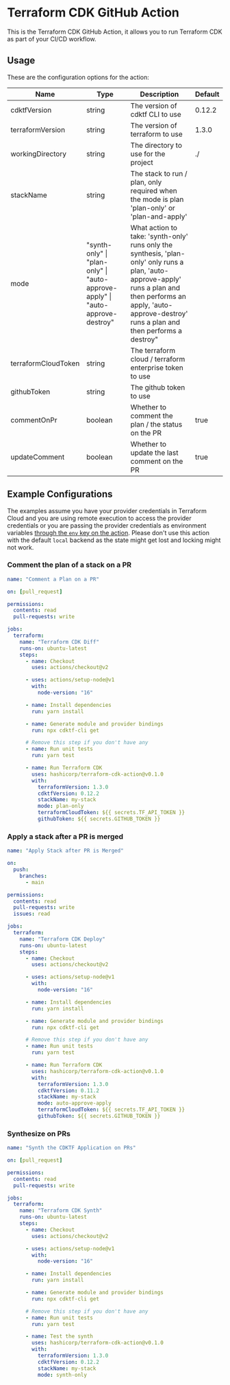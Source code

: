 # Terraform CDK GitHub Action

This is the Terraform CDK GitHub Action, it allows you to run Terraform CDK as part of your CI/CD workflow.

## Usage

These are the configuration options for the action:

| **Name**            | **Type**                                                                      | **Description**                                                                                                                                                                                                       | **Default** |
| ------------------- | ----------------------------------------------------------------------------- | --------------------------------------------------------------------------------------------------------------------------------------------------------------------------------------------------------------------- | ----------- |
| cdktfVersion        | string                                                                        | The version of cdktf CLI to use                                                                                                                                                                                       | 0.12.2      |
| terraformVersion    | string                                                                        | The version of terraform to use                                                                                                                                                                                       | 1.3.0       |
| workingDirectory    | string                                                                        | The directory to use for the project                                                                                                                                                                                  | ./          |
| stackName           | string                                                                        | The stack to run / plan, only required when the mode is plan 'plan-only' or 'plan-and-apply'                                                                                                                          | <optional>  |
| mode                | "synth-only" \| "plan-only" \| "auto-approve-apply" \| "auto-approve-destroy" | What action to take: 'synth-only' runs only the synthesis, 'plan-only' only runs a plan, 'auto-approve-apply' runs a plan and then performs an apply, 'auto-approve-destroy' runs a plan and then performs a destroy" | <required>  |
| terraformCloudToken | string                                                                        | The terraform cloud / terraform enterprise token to use                                                                                                                                                               | <optional>  |
| githubToken         | string                                                                        | The github token to use                                                                                                                                                                                               | <optional>  |
| commentOnPr         | boolean                                                                       | Whether to comment the plan / the status on the PR                                                                                                                                                                    | true        |
| updateComment       | boolean                                                                       | Whether to update the last comment on the PR                                                                                                                                                                    | true        |

## Example Configurations

The examples assume you have your provider credentials in Terraform Cloud and you are using remote execution to access the provider credentials or you are passing the provider credentials as environment variables [through the `env` key on the action](https://github.com/Azure/actions-workflow-samples/blob/master/assets/create-secrets-for-GitHub-workflows.md#consume-secrets-in-your-workflow). Please don't use this action with the default `local` backend as the state might get lost and locking might not work.

### Comment the plan of a stack on a PR

```yml
name: "Comment a Plan on a PR"

on: [pull_request]

permissions:
  contents: read
  pull-requests: write

jobs:
  terraform:
    name: "Terraform CDK Diff"
    runs-on: ubuntu-latest
    steps:
      - name: Checkout
        uses: actions/checkout@v2

      - uses: actions/setup-node@v1
        with:
          node-version: "16"

      - name: Install dependencies
        run: yarn install

      - name: Generate module and provider bindings
        run: npx cdktf-cli get

      # Remove this step if you don't have any
      - name: Run unit tests
        run: yarn test

      - name: Run Terraform CDK
        uses: hashicorp/terraform-cdk-action@v0.1.0
        with:
          terraformVersion: 1.3.0
          cdktfVersion: 0.12.2
          stackName: my-stack
          mode: plan-only
          terraformCloudToken: ${{ secrets.TF_API_TOKEN }}
          githubToken: ${{ secrets.GITHUB_TOKEN }}
```

### Apply a stack after a PR is merged

```yml
name: "Apply Stack after PR is Merged"

on:
  push:
    branches:
      - main

permissions:
  contents: read
  pull-requests: write
  issues: read

jobs:
  terraform:
    name: "Terraform CDK Deploy"
    runs-on: ubuntu-latest
    steps:
      - name: Checkout
        uses: actions/checkout@v2

      - uses: actions/setup-node@v1
        with:
          node-version: "16"

      - name: Install dependencies
        run: yarn install

      - name: Generate module and provider bindings
        run: npx cdktf-cli get

      # Remove this step if you don't have any
      - name: Run unit tests
        run: yarn test

      - name: Run Terraform CDK
        uses: hashicorp/terraform-cdk-action@v0.1.0
        with:
          terraformVersion: 1.3.0
          cdktfVersion: 0.11.2
          stackName: my-stack
          mode: auto-approve-apply
          terraformCloudToken: ${{ secrets.TF_API_TOKEN }}
          githubToken: ${{ secrets.GITHUB_TOKEN }}
```

### Synthesize on PRs

```yml
name: "Synth the CDKTF Application on PRs"

on: [pull_request]

permissions:
  contents: read
  pull-requests: write

jobs:
  terraform:
    name: "Terraform CDK Synth"
    runs-on: ubuntu-latest
    steps:
      - name: Checkout
        uses: actions/checkout@v2

      - uses: actions/setup-node@v1
        with:
          node-version: "16"

      - name: Install dependencies
        run: yarn install

      - name: Generate module and provider bindings
        run: npx cdktf-cli get

      # Remove this step if you don't have any
      - name: Run unit tests
        run: yarn test

      - name: Test the synth
        uses: hashicorp/terraform-cdk-action@v0.1.0
        with:
          terraformVersion: 1.3.0
          cdktfVersion: 0.12.2
          stackName: my-stack
          mode: synth-only
```
